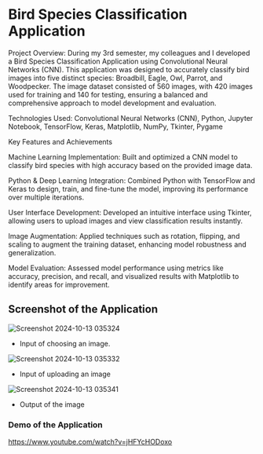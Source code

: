 # Bird Species Classification Application

Project Overview: During my 3rd semester, my colleagues and I developed a Bird Species Classification Application using Convolutional Neural Networks (CNN). 
This application was designed to accurately classify bird images into five distinct species: Broadbill, Eagle, Owl, Parrot, and Woodpecker. 
The image dataset consisted of 560 images, with 420 images used for training and 140 for testing, ensuring a balanced and comprehensive approach to model development and evaluation.

Technologies Used: Convolutional Neural Networks (CNN), Python, Jupyter Notebook, TensorFlow, Keras, Matplotlib, NumPy, Tkinter, Pygame

Key Features and Achievements

Machine Learning Implementation: Built and optimized a CNN model to classify bird species with high accuracy based on the provided image data.

Python & Deep Learning Integration: Combined Python with TensorFlow and Keras to design, train, and fine-tune the model, improving its performance over multiple iterations.

User Interface Development: Developed an intuitive interface using Tkinter, allowing users to upload images and view classification results instantly.

Image Augmentation: Applied techniques such as rotation, flipping, and scaling to augment the training dataset, enhancing model robustness and generalization.

Model Evaluation: Assessed model performance using metrics like accuracy, precision, and recall, and visualized results with Matplotlib to identify areas for improvement.

## Screenshot of the Application

![Screenshot 2024-10-13 035324](https://github.com/user-attachments/assets/1a7fe1bd-9149-494a-94ea-28cc5aac373e)
- Input of choosing an image.

![Screenshot 2024-10-13 035332](https://github.com/user-attachments/assets/6cc76aa8-32ee-4d22-b22f-a5ab4cd06cae)
- Input of uploading an image

![Screenshot 2024-10-13 035341](https://github.com/user-attachments/assets/69040adb-cb11-4307-9f70-54606e49aae4)
- Output of the image

### Demo of the Application
https://www.youtube.com/watch?v=jHFYcHODoxo
